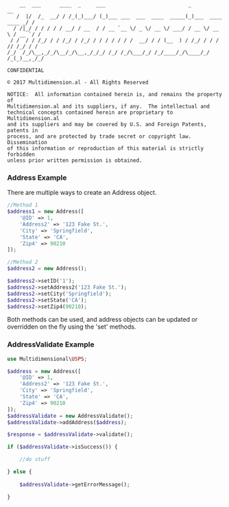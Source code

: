         __  ___      ____  _     ___                           _                    __
       /  |/  /_  __/ / /_(_)___/ (_)___ ___  ___  ____  _____(_)___  ____   ____ _/ /
      / /|_/ / / / / / __/ / __  / / __ `__ \/ _ \/ __ \/ ___/ / __ \/ __ \ / __ `/ / 
     / /  / / /_/ / / /_/ / /_/ / / / / / / /  __/ / / (__  ) / /_/ / / / // /_/ / /  
    /_/  /_/\__,_/_/\__/_/\__,_/_/_/ /_/ /_/\___/_/ /_/____/_/\____/_/ /_(_)__,_/_/   
    
    CONFIDENTIAL
    
    © 2017 Multidimension.al - All Rights Reserved
    
    NOTICE:  All information contained herein is, and remains the property of
    Multidimension.al and its suppliers, if any.  The intellectual and
    technical concepts contained herein are proprietary to Multidimension.al
    and its suppliers and may be covered by U.S. and Foreign Patents, patents in
    process, and are protected by trade secret or copyright law. Dissemination
    of this information or reproduction of this material is strictly forbidden
    unless prior written permission is obtained.

### Address Example

There are multiple ways to create an Address object.

```php
//Method 1
$address1 = new Address([
    '@ID' => 1,
    'Address2' => '123 Fake St.',
    'City' => 'Springfield',
    'State' => 'CA',
    'Zip4' => 90210
]);

//Method 2
$address2 = new Address();

$address2->setID('1');
$address2->setAddress2('123 Fake St.');
$address2->setCity('Springfield');
$address2->setState('CA');
$address2->setZip4(90210);
```

Both methods can be used, and address objects can be updated or overridden on the fly using the 'set' methods.
 
### AddressValidate Example

```php
use Multidimensional\USPS;

$address = new Address([
    '@ID' => 1,
    'Address2' => '123 Fake St.',
    'City' => 'Springfield',
    'State' => 'CA',
    'Zip4' => 90210
]);
$addressValidate = new AddressValidate();
$addressValidate->addAddress($address);

$response = $addressValidate->validate();

if ($addressValidate->isSuccess()) {

    //do stuff

} else {
    
    $addressValidate->getErrorMessage();

}
```